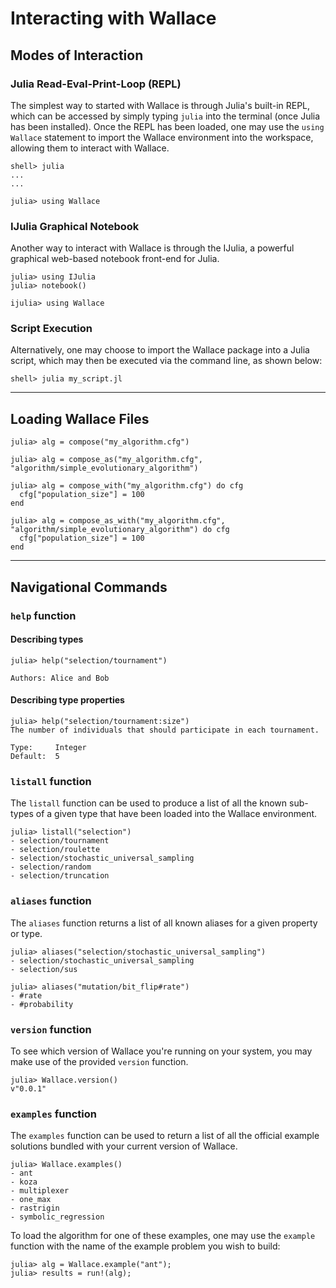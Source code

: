 # Interacting with Wallace

## Modes of Interaction

### Julia Read-Eval-Print-Loop (REPL)

The simplest way to started with Wallace is through Julia's built-in REPL, which can
be accessed by simply typing `julia` into the terminal (once Julia has been
installed). Once the REPL has been loaded, one may use the `using Wallace` statement
to import the Wallace environment into the workspace, allowing them to interact
with Wallace.

```
shell> julia
...
...

julia> using Wallace
```

### IJulia Graphical Notebook

Another way to interact with Wallace is through the IJulia, a powerful graphical
web-based notebook front-end for Julia.

```
julia> using IJulia
julia> notebook()

ijulia> using Wallace
```

### Script Execution

Alternatively, one may choose to import the Wallace package into a Julia script,
which may then be executed via the command line, as shown below:

```
shell> julia my_script.jl
```

-------------------------------------------------------------------

## Loading Wallace Files

```
julia> alg = compose("my_algorithm.cfg")
```

```
julia> alg = compose_as("my_algorithm.cfg", "algorithm/simple_evolutionary_algorithm")
```

```
julia> alg = compose_with("my_algorithm.cfg") do cfg
  cfg["population_size"] = 100
end

julia> alg = compose_as_with("my_algorithm.cfg", "algorithm/simple_evolutionary_algorithm") do cfg
  cfg["population_size"] = 100
end
```
-------------------------------------------------------------------

## Navigational Commands

### `help` function

#### Describing types

```
julia> help("selection/tournament")

Authors: Alice and Bob
```

#### Describing type properties

```
julia> help("selection/tournament:size")
The number of individuals that should participate in each tournament.

Type:     Integer
Default:  5
```

### `listall` function

The `listall` function can be used to produce a list of all the known
sub-types of a given type that have been loaded into the Wallace
environment.

```
julia> listall("selection")
- selection/tournament
- selection/roulette
- selection/stochastic_universal_sampling
- selection/random
- selection/truncation
```

### `aliases` function
The `aliases` function returns a list of all known aliases for a given property
or type.

```
julia> aliases("selection/stochastic_universal_sampling")
- selection/stochastic_universal_sampling
- selection/sus

julia> aliases("mutation/bit_flip#rate")
- #rate
- #probability
```

### `version` function

To see which version of Wallace you're running on your system, you may make use
of the provided `version` function.

```
julia> Wallace.version()
v"0.0.1"
```

### `examples` function
The `examples` function can be used to return a list of all the official
example solutions bundled with your current version of Wallace.

```
julia> Wallace.examples()
- ant
- koza
- multiplexer
- one_max
- rastrigin
- symbolic_regression
```

To load the algorithm for one of these examples, one may use the
`example` function with the name of the example problem you wish to build:

```
julia> alg = Wallace.example("ant");
julia> results = run!(alg);
```
